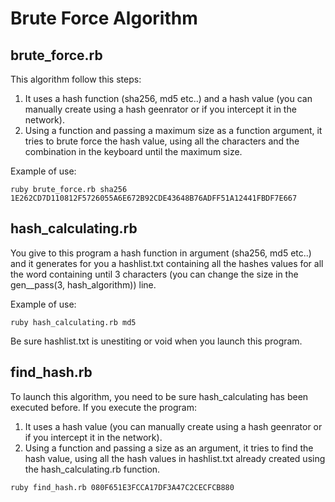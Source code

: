# Brute Force Algorithm

## brute_force.rb

This algorithm follow this steps:
1. It uses a hash function (sha256, md5 etc..) and a hash value (you can manually create using a hash geenrator or if you intercept it in the network).
2. Using a function and passing a maximum size as a function argument, it tries to brute force the hash value, using all the characters and the combination in the keyboard until the maximum size. 

Example of use:
````
ruby brute_force.rb sha256 1E262CD7D110812F5726055A6E672B92CDE43648B76ADFF51A12441FBDF7E667
````

## hash_calculating.rb
You give to this program a hash function in argument (sha256, md5 etc..) and it generates for you a hashlist.txt containing all the hashes values for all the word containing until 3 characters (you can change the size in the gen__pass(3, hash_algorithm)) line.

Example of use:
`````
ruby hash_calculating.rb md5
``````
Be sure hashlist.txt is unestiting or void when you launch this program.


## find_hash.rb
To launch this algorithm, you need to be sure hash_calculating has been executed before. If you execute the program:

1. It uses a hash value (you can manually create using a hash geenrator or if you intercept it in the network).
2. Using a function and passing a size as an argument, it tries to find the hash value, using all the hash values in hashlist.txt already created using the hash_calculating.rb function.

```
ruby find_hash.rb 080F651E3FCCA17DF3A47C2CECFCB880
````
